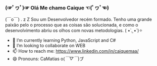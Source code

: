 
### (☞ﾟヮﾟ)☞ Olá Me chamo Caique  ☜(ﾟヮﾟ☜)
(￣o￣) . z Z  Sou um Desenvolvedor recém formado. Tenho uma grande paixão pelo o processo que as coisas são solucionada, e como o desenvolvimento abriu os olhos com novas metodologias.  ( •̀ .̫ •́ )✧



- 🌱 I’m currently learning Python, JavaScript and C#
- 👯 I’m looking to collaborate on WEB
- 📫 How to reach me: https://www.linkedin.com/in/caiquemaa/
- 😄 Pronouns: CaMatias o(*￣▽￣*)ブ

